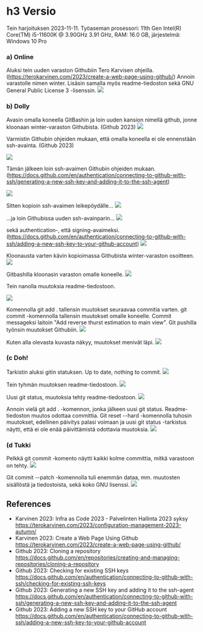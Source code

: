 # h3 Versio

Tein harjoituksen 2023-11-11. Työaseman prosessori: 11th Gen Intel(R) Core(TM) i5-11600K @ 3.90GHz 3.91 GHz, RAM: 16.0 GB, järjestelmä: Windows 10 Pro

### a) Online
Aluksi tein uuden varaston Githubiin Tero Karvisen ohjeilla. (https://terokarvinen.com/2023/create-a-web-page-using-github/) Annoin varastolle nimen winter. Lisäsin samalla myös readme-tiedoston sekä GNU General Public License 3 -lisenssin.
![](kuvat/h3-Versio/Capture2.PNG)

### b) Dolly
Avasin omalla koneella GitBashin ja loin uuden kansion nimellä github, jonne kloonaan winter-varaston Githubista. (Github 2023)
![](kuvat/h3-Versio/Capture3.PNG)

Varmistin Githubin ohjeiden mukaan, että omalla koneella ei ole ennenstään ssh-avainta. (Github 2023)

![](kuvat/h3-Versio/Capture4.PNG)

Tämän jälkeen loin ssh-avaimen Githubin ohjeiden mukaan. (https://docs.github.com/en/authentication/connecting-to-github-with-ssh/generating-a-new-ssh-key-and-adding-it-to-the-ssh-agent)

![](kuvat/h3-Versio/Capture6.PNG)

Sitten kopioin ssh-avaimen leikepöydälle...
![](kuvat/h3-Versio/Capture9.PNG)

...ja loin Githubissa uuden ssh-avainparin...
![](kuvat/h3-Versio/Capture10.PNG)

sekä authentication-, että signing-avaimeksi. (https://docs.github.com/en/authentication/connecting-to-github-with-ssh/adding-a-new-ssh-key-to-your-github-account)
![](kuvat/h3-Versio/Capture12.png)

Kloonausta varten kävin kopioimassa Githubista winter-varaston osoitteen.
![](kuvat/h3-Versio/Capture13.PNG)

Gitbashilla kloonasin varaston omalle koneelle.
![](kuvat/h3-Versio/Capture17.png)

Tein nanolla muutoksia readme-tiedostoon.

![](kuvat/h3-Versio/Capture24.PNG)

Komennolla git add . tallensin muutokset seuraavaa commitia varten. git commit -komennolla tallensin muutokset omalle koneelle. Commit messageksi laitoin "Add reverse thurst estimation to main view". Git pushilla työnsin muutokset Githubiin.
![](kuvat/h3-Versio/Capture22.PNG)

Kuten alla olevasta kuvasta näkyy, muutokset menivät läpi.
![](kuvat/h3-Versio/Capture23.PNG)

### (c Doh!
Tarkistin aluksi gitin statuksen. Up to date, nothing to commit.
![](kuvat/h3-Versio/Capture25.PNG)

Tein tyhmän muutoksen readme-tiedostoon.
![](kuvat/h3-Versio/Capture26.PNG)

Uusi git status, muutoksia tehty readme-tiedostoon.
![](kuvat/h3-Versio/Capture27.PNG)

Annoin vielä git add . -komennon, jonka jälkeen uusi git status. Readme-tiedoston muutos odottaa committia. Git reset --hard -komennolla tuhosin muutokset, edellinen päivitys palasi voimaan ja uusi git status -tarkistus näytti, että ei ole enää päivittämistä odottavia muutoksia.
![](kuvat/h3-Versio/Capture30.PNG)

### (d Tukki
Pelkkä git commit -komento näytti kaikki kolme committia, mitkä varastoon on tehty.
![](kuvat/h3-Versio/Capture31.PNG)

Git commit --patch -komennolla tuli enemmän dataa, mm. muutosten sisällöstä ja tiedostoista, sekä koko GNU lisenssi.
![](kuvat/h3-Versio/Capture33.PNG)


## References
- Karvinen 2023: Infra as Code 2023 - Palvelinten Hallinta 2023 syksy https://terokarvinen.com/2023/configuration-management-2023-autumn/
- Karvinen 2023: Create a Web Page Using Github https://terokarvinen.com/2023/create-a-web-page-using-github/
- Github 2023: Cloning a repository  https://docs.github.com/en/repositories/creating-and-managing-repositories/cloning-a-repository
- Github 2023: Checking for existing SSH keys https://docs.github.com/en/authentication/connecting-to-github-with-ssh/checking-for-existing-ssh-keys
- Github 2023: Generating a new SSH key and adding it to the ssh-agent https://docs.github.com/en/authentication/connecting-to-github-with-ssh/generating-a-new-ssh-key-and-adding-it-to-the-ssh-agent
- Github 2023: Adding a new SSH key to your GitHub account https://docs.github.com/en/authentication/connecting-to-github-with-ssh/adding-a-new-ssh-key-to-your-github-account
